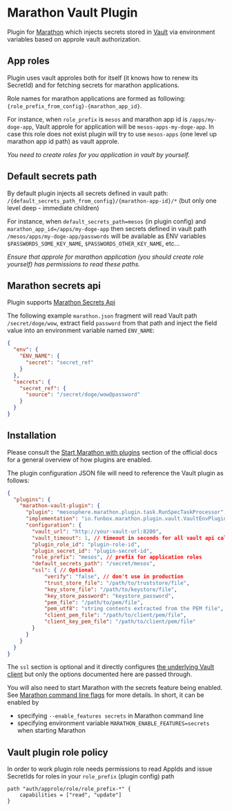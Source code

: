 # Marathon Vault Plugin

Plugin for [Marathon](https://mesosphere.github.io/marathon/) which injects secrets stored in [Vault](https://www.vaultproject.io/) via environment variables based on approle vault authorization.

## App roles

Plugin uses vault approles both for itself (it knows how to renew its SecretId) and for fetching secrets for marathon applications.

Role names for marathon applications are formed as following: `{role_prefix_from_config}-{marathon_app_id}`.

For instance, when `role_prefix` is `mesos` and marathon app id is `/apps/my-doge-app`, Vault approle for application will be `mesos-apps-my-doge-app`.
In case this role does not exist plugin will try to use `mesos-apps` (one level up marathon app id path) as vault approle.

*You need to create roles for you application in vault by yourself.*

## Default secrets path

By default plugin injects all secrets defined in vault path: `/{default_secrets_path_from_config}/{marathon-app-id}/*` (but only one level deep - immediate children)

For instance, when `default_secrets_path=mesos` (in plugin config) and `marathon_app_id=/apps/my-doge-app`
then secrets defined in vault path `/mesos/apps/my-doge-app/passwords` will be available as ENV variables `$PASSWORDS_SOME_KEY_NAME`, `$PASSWORDS_OTHER_KEY_NAME`, etc...

*Ensure that approle for marathon application (you should create role yourself) has permissions to read these paths.*

## Marathon secrets api

Plugin supports [Marathon Secrets Api](https://mesosphere.github.io/marathon/docs/secrets.html)

The following example `marathon.json` fragment will read Vault path `/secret/doge/wow`, extract field `password` from that path and inject the field value into an environment variable named `ENV_NAME`:

```json
{
  "env": {
    "ENV_NAME": {
      "secret": "secret_ref"
    }
  },
  "secrets": {
    "secret_ref": {
      "source": "/secret/doge/wow@password"
    }
  }
}
```

## Installation

Please consult the [Start Marathon with plugins](https://mesosphere.github.io/marathon/docs/plugin.html#start-marathon-with-plugins) section of the official docs for a general overview of how plugins are enabled.

The plugin configuration JSON file will need to reference the Vault plugin as follows:

```json
{
  "plugins": {
    "marathon-vault-plugin": {
      "plugin": "mesosphere.marathon.plugin.task.RunSpecTaskProcessor",
      "implementation": "io.funbox.marathon.plugin.vault.VaultEnvPlugin",
      "configuration": {
        "vault_url": "http://your-vault-url:8200",
        "vault_timeout": 1, // timeout in seconds for all vault api calls
        "plugin_role_id": "plugin-role-id",
        "plugin_secret_id": "plugin-secret-id",
        "role_prefix": "mesos", // prefix for application roles
        "default_secrets_path": "/secret/mesos",
        "ssl": { // Optional
            "verify": "false", // don't use in production
            "trust_store_file": "/path/to/truststore/file",
            "key_store_file": "/path/to/keystore/file",
            "key_store_password": "keystore_password",
            "pem_file": "/path/to/pem/file",
            "pem_utf8": "string contents extracted from the PEM file",
            "client_pem_file": "/path/to/client/pem/file",
            "client_key_pem_file": "/path/to/client/pem/file"
        }
      }
    }
  }
}
```

The `ssl` section is optional and it directly configures [the underlying Vault client](https://github.com/BetterCloud/vault-java-driver#ssl-config) but only the options documented here are passed through.

You will also need to start Marathon with the secrets feature being enabled. See [Marathon command line flags](https://mesosphere.github.io/marathon/docs/command-line-flags) for more details. In short, it can be enabled by
* specifying `--enable_features secrets` in Marathon command line
* specifying environment variable `MARATHON_ENABLE_FEATURES=secrets` when starting Marathon

## Vault plugin role policy

In order to work plugin role needs permissions to read AppIds and issue SecretIds for roles in your `role_prefix` (plugin config) path

```hcl
path "auth/approle/role/role_prefix-*" {
	capabilities = ["read", "update"]
}
```

